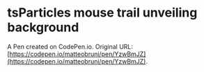 # tsParticles mouse trail unveiling background

A Pen created on CodePen.io. Original URL: [https://codepen.io/matteobruni/pen/YzwBmJZ](https://codepen.io/matteobruni/pen/YzwBmJZ).

